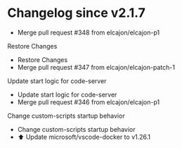 # Changelog since v2.1.7
- Merge pull request #348 from elcajon/elcajon-p1

Restore Changes 
- Restore Changes 
- Merge pull request #347 from elcajon/elcajon-patch-1

Update start logic for code-server 
- Update start logic for code-server 
- Merge pull request #346 from elcajon/elcajon-p1

Change custom-scripts startup behavior 
- Change custom-scripts startup behavior 
- ⬆️ Update microsoft/vscode-docker to v1.26.1 
